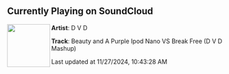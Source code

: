 ## Currently Playing on SoundCloud

[<img align="left" width="100" src="https://i1.sndcdn.com/artworks-IlQvVPcZoWkowf20-XfkC7Q-t500x500.jpg">](https://soundcloud.com/dvdmtl/beauty-and-a-purple-ipod-nano-d-v-d-mashup)

**Artist**: D V D 

**Track**: Beauty and A Purple Ipod Nano VS Break Free (D V D Mashup)

Last updated at 11/27/2024, 10:43:28 AM

